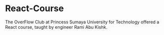 # React-Course
The OverFlow Club at Princess Sumaya University for Technology offered a React course, taught by engineer Rami Abu Kishk.
